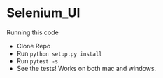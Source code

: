 # Selenium_UI
Running this code
* Clone Repo
* Run `python setup.py install`
* Run `pytest -s`
* See the tests!  Works on both mac and windows.
